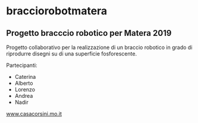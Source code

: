 # bracciorobotmatera

## Progetto bracccio robotico per Matera 2019

Progetto collaborativo per la realizzazione di un braccio robotico in grado di riprodurre disegni su di una superficie fosforescente.

Partecipanti:
* Caterina
* Alberto
* Lorenzo
* Andrea
* Nadir

www.casacorsini.mo.it
